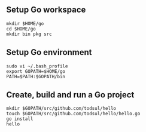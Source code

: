 ## Setup Go workspace

    mkdir $HOME/go
    cd $HOME/go
    mkdir bin pkg src

## Setup Go environment

    sudo vi ~/.bash_profile
    export GOPATH=$HOME/go
    PATH=$PATH:$GOPATH/bin

## Create, build and run a Go project

    mkdir $GOPATH/src/github.com/todsul/hello
    touch $GOPATH/src/github.com/todsul/hello/hello.go
    go install
    hello